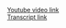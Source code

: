[Youtube video link](https://youtu.be/PXIeMQIiRW4)\
[Transcript link](https://docs.google.com/document/d/1wDhdhG0L2VXxaQkIzxnrb_RGAfBQaq5qDHelkJWQxTg/edit?usp=sharing)
